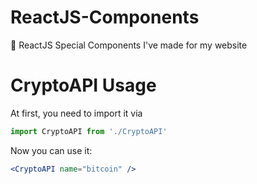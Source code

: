 # ReactJS-Components
🧱 ReactJS Special Components I've made for my website

# CryptoAPI Usage
At first, you need to import it via
```javascript
import CryptoAPI from './CryptoAPI'
```

Now you can use it:
```jsx
<CryptoAPI name="bitcoin" />
```

